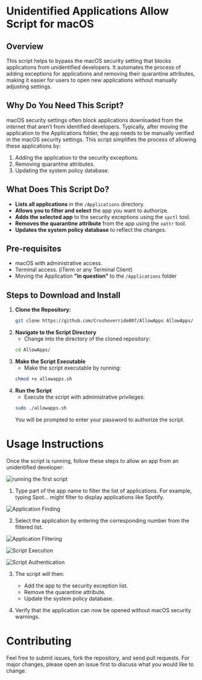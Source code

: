 # Unidentified Applications Allow Script for macOS

## Overview

This script helps to bypass the macOS security setting that blocks applications from unidentified developers. It automates the process of adding exceptions for applications and removing their quarantine attributes, making it easier for users to open new applications without manually adjusting settings.

## Why Do You Need This Script?

macOS security settings often block applications downloaded from the internet that aren’t from identified developers. Typically, after moving the application to the Applications folder, the app needs to be manually verified in the macOS security settings. This script simplifies the process of allowing these applications by:

1. Adding the application to the security exceptions.
2. Removing quarantine attributes.
3. Updating the system policy database.

## What Does This Script Do?

-  **Lists all applications** in the `/Applications` directory.
-  **Allows you to filter and select** the app you want to authorize.
-  **Adds the selected app** to the security exceptions using the `spctl` tool.
-  **Removes the quarantine attribute** from the app using the `xattr` tool.
-  **Updates the system policy database** to reflect the changes.

## Pre-requisites

-  macOS with administrative access.
-  Terminal access. (iTerm or any Terminal Client)
-  Moving the Application **"in question"** to the `/Applications` folder

## Steps to Download and Install

1. **Clone the Repository:**
   ```sh
   git clone https://github.com/Crushoverride007/AllowApps AllowApps/

2. **Navigate to the Script Directory**
   - Change into the directory of the cloned repository:
    ```sh
    cd AllowApps/

3. **Make the Script Executable**
   - Make the script executable by running:
   ```sh
   chmod +x allowapps.sh

4. **Run the Script**
   - Execute the script with administrative privileges:
    ```sh
    sudo ./allowapps.sh
    ```
    You will be prompted to enter your password to authorize the script.

# Usage Instructions

Once the script is running, follow these steps to allow an app from an unidentified developer:

![running the first script](images/1.png)

1.	Type part of the app name to filter the list of applications. For example, typing Spot... might filter to display applications like Spotify.

![Application Finding](images/2.png)

2.	Select the application by entering the corresponding number from the filtered list.

![Application Filtering](images/3.png)

![Script Execution](images/4.png)

![Script Authentication](images/5.png)

3.	The script will then:
     -  Add the app to the security exception list.
     -  Remove the quarantine attribute.
     -  Update the system policy database.
	
4.	Verify that the application can now be opened without macOS security warnings.

# Contributing

Feel free to submit issues, fork the repository, and send pull requests. For major changes, please open an issue first to discuss what you would like to change.